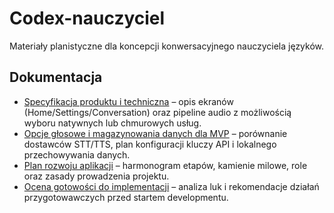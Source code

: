 # Codex-nauczyciel

Materiały planistyczne dla koncepcji konwersacyjnego nauczyciela języków.

## Dokumentacja
- [Specyfikacja produktu i techniczna](./docs/specyfikacja.md) – opis ekranów (Home/Settings/Conversation) oraz pipeline audio z możliwością wyboru natywnych lub chmurowych usług.
- [Opcje głosowe i magazynowania danych dla MVP](./docs/voice-and-storage-options.md) – porównanie dostawców STT/TTS, plan konfiguracji kluczy API i lokalnego przechowywania danych.
- [Plan rozwoju aplikacji](./docs/development-plan.md) – harmonogram etapów, kamienie milowe, role oraz zasady prowadzenia projektu.
- [Ocena gotowości do implementacji](./docs/implementation-readiness.md) – analiza luk i rekomendacje działań przygotowawczych przed startem developmentu.
